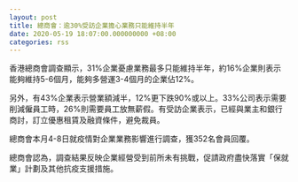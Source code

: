 ```yaml
---
layout: post
title: 總商會：逾30%受訪企業擔心業務只能維持半年
date: 2020-05-19 18:07:00.000000000 +08:00
categories: rss
---
```


香港總商會調查顯示，31%企業憂慮業務最多只能維持半年，約16%企業則表示能夠維持5-6個月，能夠多營運3-4個月的企業佔12%。

另外，有43%企業表示營業額減半，12%更下跌90%或以上。33%公司表示需要削減僱員工時，26%則需要員工放無薪假。有受訪企業表示，已經與業主和銀行商討，訂立優惠租賃及融資條件，避免裁員。

總商會本月4-8日就疫情對企業業務影響進行調查，獲352名會員回覆。

總商會認為，調查結果反映企業經營受到前所未有挑戰，促請政府盡快落實「保就業」計劃及其他抗疫支援措施。
